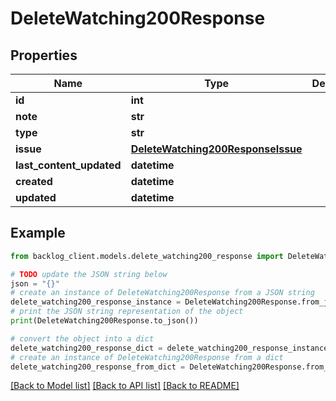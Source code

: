 # DeleteWatching200Response


## Properties

Name | Type | Description | Notes
------------ | ------------- | ------------- | -------------
**id** | **int** |  | [optional] 
**note** | **str** |  | [optional] 
**type** | **str** |  | [optional] 
**issue** | [**DeleteWatching200ResponseIssue**](DeleteWatching200ResponseIssue.md) |  | [optional] 
**last_content_updated** | **datetime** |  | [optional] 
**created** | **datetime** |  | [optional] 
**updated** | **datetime** |  | [optional] 

## Example

```python
from backlog_client.models.delete_watching200_response import DeleteWatching200Response

# TODO update the JSON string below
json = "{}"
# create an instance of DeleteWatching200Response from a JSON string
delete_watching200_response_instance = DeleteWatching200Response.from_json(json)
# print the JSON string representation of the object
print(DeleteWatching200Response.to_json())

# convert the object into a dict
delete_watching200_response_dict = delete_watching200_response_instance.to_dict()
# create an instance of DeleteWatching200Response from a dict
delete_watching200_response_from_dict = DeleteWatching200Response.from_dict(delete_watching200_response_dict)
```
[[Back to Model list]](../README.md#documentation-for-models) [[Back to API list]](../README.md#documentation-for-api-endpoints) [[Back to README]](../README.md)


